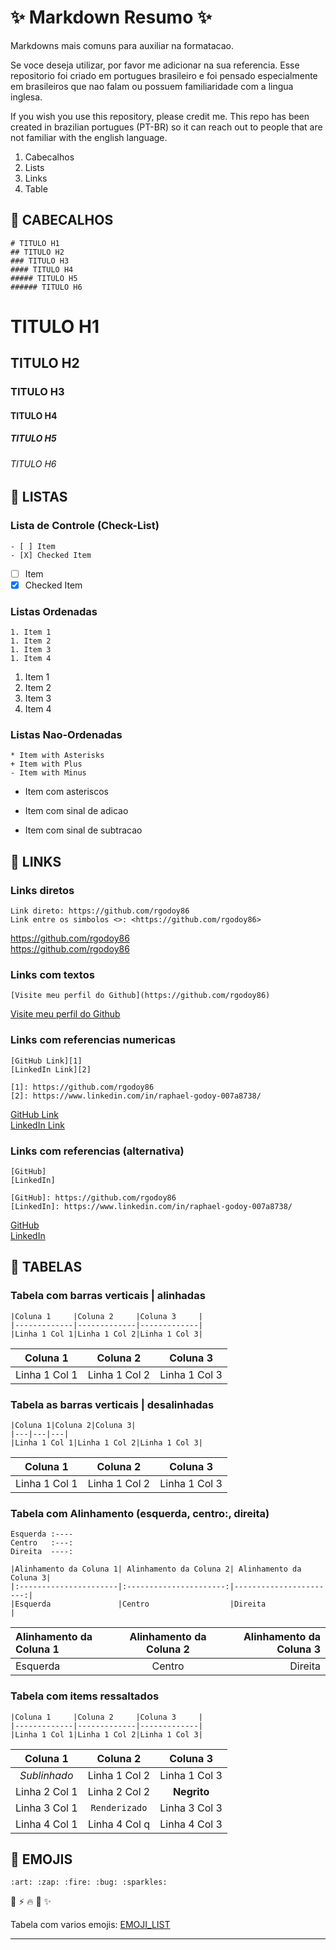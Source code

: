 # :sparkles: Markdown Resumo :sparkles:
Markdowns mais comuns para auxiliar na formatacao.

Se voce deseja utilizar, por favor me adicionar na sua referencia. 
Esse repositorio foi criado em portugues brasileiro e foi pensado especialmente em brasileiros que nao falam ou possuem familiaridade com a lingua inglesa.

If you wish you use this repository, please credit me. This repo has been created in brazilian portugues (PT-BR) so it can reach out to people that are not familiar with the english language.


1. Cabecalhos 
1. Lists
1. Links
1. Table

## :triangular_flag_on_post: CABECALHOS
```
# TITULO H1  
## TITULO H2  
### TITULO H3  
#### TITULO H4  
##### TITULO H5  
###### TITULO H6  
```
# TITULO H1  
## TITULO H2  
### TITULO H3  
#### TITULO H4  
##### TITULO H5  
###### TITULO H6  

## :triangular_flag_on_post: LISTAS
### Lista de Controle (Check-List)
```
- [ ] Item   
- [X] Checked Item  
```
- [ ] Item   
- [X] Checked Item  

### Listas Ordenadas
```
1. Item 1  
1. Item 2  
1. Item 3  
1. Item 4  
```
1. Item 1  
1. Item 2  
1. Item 3  
1. Item 4  

### Listas Nao-Ordenadas
```
* Item with Asterisks  
+ Item with Plus  
- Item with Minus 
```
* Item com asteriscos  
+ Item com sinal de adicao  
- Item com sinal de subtracao  

## :triangular_flag_on_post: LINKS
### Links diretos
```
Link direto: https://github.com/rgodoy86
Link entre os simbolos <>: <https://github.com/rgodoy86> 
```
https://github.com/rgodoy86  
<https://github.com/rgodoy86>  


### Links com textos
```
[Visite meu perfil do Github](https://github.com/rgodoy86)
```
[Visite meu perfil do Github](https://github.com/rgodoy86)  


### Links com referencias numericas
```
[GitHub Link][1]  
[LinkedIn Link][2]  

[1]: https://github.com/rgodoy86  
[2]: https://www.linkedin.com/in/raphael-godoy-007a8738/
```
[GitHub Link][1]  
[LinkedIn Link][2]  

[1]: https://github.com/rgodoy86  
[2]: https://www.linkedin.com/in/raphael-godoy-007a8738/


### Links com referencias (alternativa)
```
[GitHub]  
[LinkedIn]  

[GitHub]: https://github.com/rgodoy86  
[LinkedIn]: https://www.linkedin.com/in/raphael-godoy-007a8738/  
```
[GitHub]  
[LinkedIn]  

[GitHub]: https://github.com/rgodoy86  
[LinkedIn]: https://www.linkedin.com/in/raphael-godoy-007a8738/  


## :triangular_flag_on_post: TABELAS
### Tabela com barras verticais | alinhadas
```
|Coluna 1     |Coluna 2     |Coluna 3     |
|-------------|-------------|-------------|
|Linha 1 Col 1|Linha 1 Col 2|Linha 1 Col 3|
```
|  Coluna 1   |  Coluna 2   |  Coluna 3   |
|-------------|-------------|-------------|
|Linha 1 Col 1|Linha 1 Col 2|Linha 1 Col 3|
  
  
### Tabela as barras verticais | desalinhadas
```
|Coluna 1|Coluna 2|Coluna 3|
|---|---|---|
|Linha 1 Col 1|Linha 1 Col 2|Linha 1 Col 3|
```
|Coluna 1|Coluna 2|Coluna 3|
|---|---|---|
|Linha 1 Col 1|Linha 1 Col 2|Linha 1 Col 3|
  
  
### Tabela com Alinhamento (esquerda, centro:, direita)
```
Esquerda :----
Centro   :---:
Direita  ----:

|Alinhamento da Coluna 1| Alinhamento da Coluna 2| Alinhamento da Coluna 3|
|:----------------------|:----------------------:|-----------------------:|
|Esquerda               |Centro                  |Direita                 |
```
|Alinhamento da Coluna 1| Alinhamento da Coluna 2| Alinhamento da Coluna 3|
|:----------------------|:----------------------:|-----------------------:|
|Esquerda               |Centro                  |Direita                 |
  
  
### Tabela com items ressaltados
```
|Coluna 1     |Coluna 2     |Coluna 3     |
|-------------|-------------|-------------|
|Linha 1 Col 1|Linha 1 Col 2|Linha 1 Col 3|
```
|  Coluna 1   |  Coluna 2   |  Coluna 3   |
|:-----------:|:-----------:|:-----------:|
|*Sublinhado* |Linha 1 Col 2|Linha 1 Col 3|
|Linha 2 Col 1|Linha 2 Col 2|**Negrito**  |
|Linha 3 Col 1|`Renderizado`|Linha 3 Col 3|
|Linha 4 Col 1|Linha 4 Col q|Linha 4 Col 3|
  
## :triangular_flag_on_post: EMOJIS
```
:art: :zap: :fire: :bug: :sparkles:
```
:art: :zap: :fire: :bug: :sparkles:

Tabela com varios emojis: [EMOJI_LIST](https://github.com/rgodoy86/Markdown_Cheatsheet/blob/main/EMOJI_LIST.md)

***

